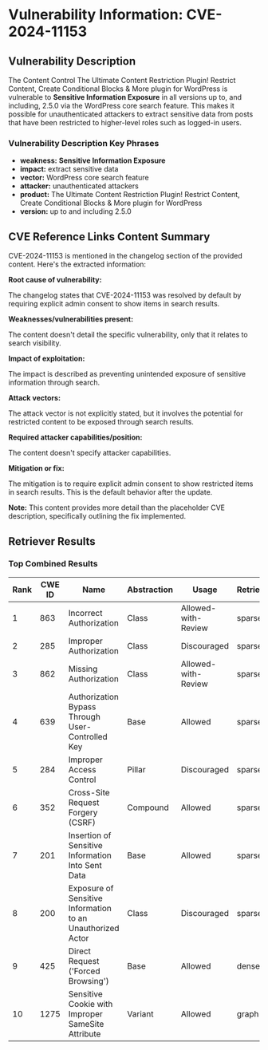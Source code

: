 # Vulnerability Information: CVE-2024-11153

## Vulnerability Description
The Content Control The Ultimate Content Restriction Plugin! Restrict Content, Create Conditional Blocks & More plugin for WordPress is vulnerable to **Sensitive Information Exposure** in all versions up to, and including, 2.5.0 via the WordPress core search feature. This makes it possible for unauthenticated attackers to extract sensitive data from posts that have been restricted to higher-level roles such as logged-in users.

### Vulnerability Description Key Phrases
- **weakness:** **Sensitive Information Exposure**
- **impact:** extract sensitive data
- **vector:** WordPress core search feature
- **attacker:** unauthenticated attackers
- **product:** The Ultimate Content Restriction Plugin! Restrict Content, Create Conditional Blocks & More plugin for WordPress
- **version:** up to and including 2.5.0

## CVE Reference Links Content Summary
CVE-2024-11153 is mentioned in the changelog section of the provided content. Here's the extracted information:

**Root cause of vulnerability:**

The changelog states that CVE-2024-11153 was resolved by default by requiring explicit admin consent to show items in search results.

**Weaknesses/vulnerabilities present:**

The content doesn't detail the specific vulnerability, only that it relates to search visibility.

**Impact of exploitation:**

The impact is described as preventing unintended exposure of sensitive information through search.

**Attack vectors:**

The attack vector is not explicitly stated, but it involves the potential for restricted content to be exposed through search results.

**Required attacker capabilities/position:**

The content doesn't specify attacker capabilities.

**Mitigation or fix:**

The mitigation is to require explicit admin consent to show restricted items in search results. This is the default behavior after the update.

**Note:** This content provides more detail than the placeholder CVE description, specifically outlining the fix implemented.

## Retriever Results

### Top Combined Results

| Rank | CWE ID | Name | Abstraction | Usage  | Retrievers | Individual Scores |
|------|--------|------|-------------|-------|------------|-------------------|
| 1 | 863 | Incorrect Authorization | Class | Allowed-with-Review | sparse | 0.378 |
| 2 | 285 | Improper Authorization | Class | Discouraged | sparse | 0.361 |
| 3 | 862 | Missing Authorization | Class | Allowed-with-Review | sparse | 0.359 |
| 4 | 639 | Authorization Bypass Through User-Controlled Key | Base | Allowed | sparse | 0.352 |
| 5 | 284 | Improper Access Control | Pillar | Discouraged | sparse | 0.349 |
| 6 | 352 | Cross-Site Request Forgery (CSRF) | Compound | Allowed | sparse | 0.348 |
| 7 | 201 | Insertion of Sensitive Information Into Sent Data | Base | Allowed | sparse | 0.347 |
| 8 | 200 | Exposure of Sensitive Information to an Unauthorized Actor | Class | Discouraged | sparse | 0.344 |
| 9 | 425 | Direct Request ('Forced Browsing') | Base | Allowed | dense | 0.501 |
| 10 | 1275 | Sensitive Cookie with Improper SameSite Attribute | Variant | Allowed | graph | 0.003 |

